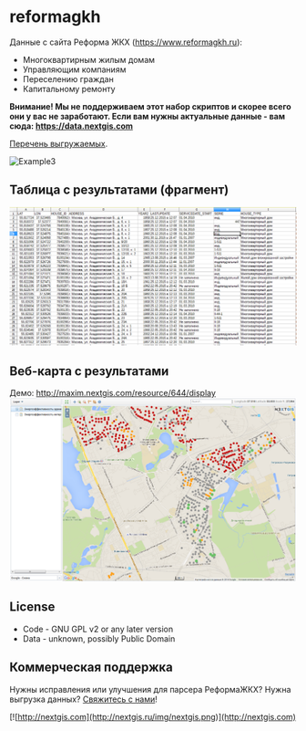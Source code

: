 reformagkh
==========
Данные с сайта Реформа ЖКХ (https://www.reformagkh.ru):

* Многоквартирным жилым домам
* Управляющим компаниям
* Переселению граждан
* Капитальному ремонту

**Внимание! Мы не поддерживаем этот набор скриптов и скорее всего они у вас не заработают. 
Если вам нужны актуальные данные - вам сюда: https://data.nextgis.com**

[Перечень выгружаемых](https://docs.google.com/spreadsheets/d/1FvqhdJF5IcQ9hbI_OD2JWdIjimnH_9RIvgjMrJigSg4/edit#gid=1154089007).

![Example3](/img/running.png)

## Таблица с результатами (фрагмент)
![Example1](/img/table.png)

## Веб-карта с результатами
Демо: http://maxim.nextgis.com/resource/644/display
![Example2](/img/map.png)

License
-------
* Code - GNU GPL v2 or any later version
* Data - unknown, possibly Public Domain

Коммерческая поддержка
----------------------
Нужны исправления или улучшения для парсера РеформаЖКХ? Нужна выгрузка данных? [Свяжитесь с нами](http://nextgis.ru/contact/)!

[![http://nextgis.com](http://nextgis.ru/img/nextgis.png)](http://nextgis.com)
